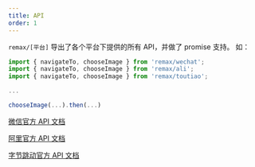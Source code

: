 ```yaml
---
title: API
order: 1
---
```


`remax/[平台]` 导出了各个平台下提供的所有 API，并做了 promise 支持。 如：

```jsx
import { navigateTo, chooseImage } from 'remax/wechat';
import { navigateTo, chooseImage } from 'remax/ali';
import { navigateTo, chooseImage } from 'remax/toutiao';

...

chooseImage(...).then(...)
```

[微信官方 API 文档](https://developers.weixin.qq.com/miniprogram/dev/api/)

[阿里官方 API 文档](https://opendocs.ali.com/mini/api)

[字节跳动官方 API 文档](https://microapp.bytedance.com/dev/cn/mini-app/develop/api/foundation/tt.caniuse)
